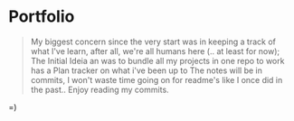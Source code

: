 # Portfolio

> My biggest concern since the very start was in keeping a track of what I've learn, after all, we're all humans here (.. at least for now); 
> The Initial Ideia an was to bundle all my projects in one repo to work has a Plan tracker on what i've been up to
> The notes will be in commits, I won't waste time going on for readme's like I once did in the past..
>Enjoy reading my commits. 

=)
